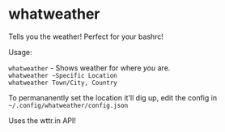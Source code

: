 # whatweather
Tells you the weather! Perfect for your bashrc!

Usage:

`whatweather` - Shows weather for where *you* are.  
`whatweather ~Specific Location`  
`whatweather Town/City, Country`  

To permananently set the location it'll dig up, edit the config in `~/.config/whatweather/config.json`


Uses the wttr.in API!
